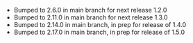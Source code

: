 - Bumped to 2.6.0 in main branch for next release 1.2.0
- Bumped to 2.11.0 in main branch for next release 1.3.0
- Bumped to 2.14.0 in main branch, in prep for release of 1.4.0
- Bumped to 2.17.0 in main branch, in prep for release of 1.5.0
